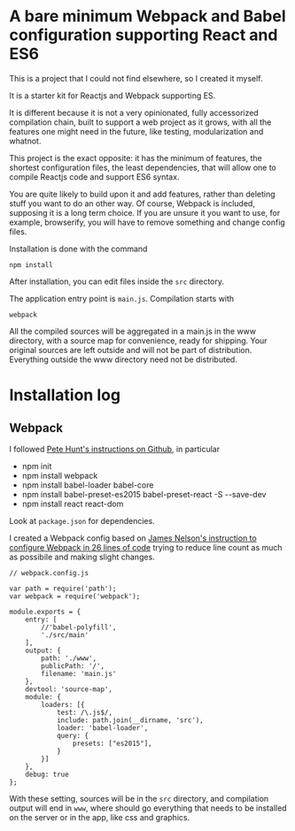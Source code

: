 # A bare minimum Webpack and Babel configuration supporting React and ES6

This is a project that I could not find elsewhere, so I created it myself.

It is a starter kit for Reactjs and Webpack supporting ES.

It is different because it is not a very opinionated, fully accessorized compilation chain, built to support a web project as it grows, with all the features one might need in the future, like testing, modularization and whatnot.

This project is the exact opposite: it has the minimum of features, the shortest configuration files, the least dependencies, that will allow one to compile Reactjs code and support ES6 syntax.

You are quite likely to build upon it and add features, rather than deleting stuff you want to do an other way. Of course, Webpack is included, supposing it is a long term choice. If you are unsure it you want to use, for example, browserify, you will have to remove something and change config files.

Installation is done with the command

	npm install 

After installation, you can edit files inside the `src` directory.

The application entry point is `main.js`. Compilation starts with

	webpack

All the compiled sources will be aggregated in a main.js in the www directory, with a source map for convenience, ready for shipping. Your original sources are left outside and will not be part of distribution.
Everything outside the www directory need not be distributed.

# Installation log

## Webpack

I followed [Pete Hunt's instructions on Github][1], in particular

* npm init
* npm install webpack
* npm install babel-loader babel-core
* npm install babel-preset-es2015 babel-preset-react -S --save-dev
* npm install react react-dom

Look at `package.json` for dependencies.

I created a Webpack config based on [James Nelson's instruction to configure Webpack in 26 lines of code][2] trying to reduce line count as much as possibile and making slight changes.

	// webpack.config.js

	var path = require('path');
	var webpack = require('webpack');

	module.exports = {
	    entry: [
	        //'babel-polyfill',
	        './src/main'
	    ],
	    output: {
	        path: './www',
	        publicPath: '/',
	        filename: 'main.js'
	    },
	    devtool: 'source-map',
	    module: {
	        loaders: [{
	            test: /\.js$/,
	            include: path.join(__dirname, 'src'),
	            loader: 'babel-loader',
	            query: {
	                presets: ["es2015"],
	            }
	        }]
	    },
	    debug: true
	};

With these setting, sources will be in the `src` directory, and compilation output will end in `www`, where should go everything that needs to be installed on the server or in the app, like css and graphics.

[1]: https://github.com/petehunt/webpack-howto
[2]: http://jamesknelson.com/webpack-made-simple-build-es6-less-with-autorefresh-in-26-lines/

